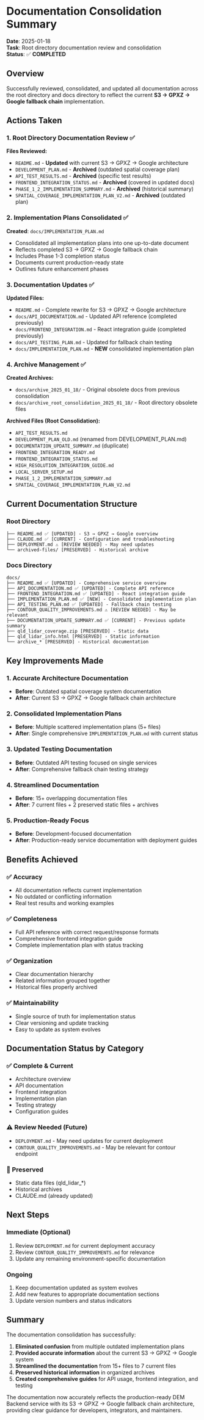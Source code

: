 # Documentation Consolidation Summary

**Date**: 2025-01-18  
**Task**: Root directory documentation review and consolidation  
**Status**: ✅ **COMPLETED**

## Overview

Successfully reviewed, consolidated, and updated all documentation across the root directory and docs directory to reflect the current **S3 → GPXZ → Google fallback chain** implementation.

## Actions Taken

### 1. Root Directory Documentation Review ✅

**Files Reviewed:**
- `README.md` - **Updated** with current S3 → GPXZ → Google architecture
- `DEVELOPMENT_PLAN.md` - **Archived** (outdated spatial coverage plan)
- `API_TEST_RESULTS.md` - **Archived** (specific test results)
- `FRONTEND_INTEGRATION_STATUS.md` - **Archived** (covered in updated docs)
- `PHASE_1_2_IMPLEMENTATION_SUMMARY.md` - **Archived** (historical summary)
- `SPATIAL_COVERAGE_IMPLEMENTATION_PLAN_V2.md` - **Archived** (outdated plan)

### 2. Implementation Plans Consolidated ✅

**Created**: `docs/IMPLEMENTATION_PLAN.md`
- Consolidated all implementation plans into one up-to-date document
- Reflects completed S3 → GPXZ → Google fallback chain
- Includes Phase 1-3 completion status
- Documents current production-ready state
- Outlines future enhancement phases

### 3. Documentation Updates ✅

**Updated Files:**
- `README.md` - Complete rewrite for S3 → GPXZ → Google architecture
- `docs/API_DOCUMENTATION.md` - Updated API reference (completed previously)
- `docs/FRONTEND_INTEGRATION.md` - React integration guide (completed previously)
- `docs/API_TESTING_PLAN.md` - Updated for fallback chain testing
- `docs/IMPLEMENTATION_PLAN.md` - **NEW** consolidated implementation plan

### 4. Archive Management ✅

**Created Archives:**
- `docs/archive_2025_01_18/` - Original obsolete docs from previous consolidation
- `docs/archive_root_consolidation_2025_01_18/` - Root directory obsolete files

**Archived Files (Root Consolidation):**
- `API_TEST_RESULTS.md`
- `DEVELOPMENT_PLAN_OLD.md` (renamed from DEVELOPMENT_PLAN.md)
- `DOCUMENTATION_UPDATE_SUMMARY.md` (duplicate)
- `FRONTEND_INTEGRATION_READY.md`
- `FRONTEND_INTEGRATION_STATUS.md`
- `HIGH_RESOLUTION_INTEGRATION_GUIDE.md`
- `LOCAL_SERVER_SETUP.md`
- `PHASE_1_2_IMPLEMENTATION_SUMMARY.md`
- `SPATIAL_COVERAGE_IMPLEMENTATION_PLAN_V2.md`

## Current Documentation Structure

### Root Directory
```
├── README.md ✅ [UPDATED] - S3 → GPXZ → Google overview
├── CLAUDE.md ✅ [CURRENT] - Configuration and troubleshooting
├── DEPLOYMENT.md ⚠️ [REVIEW NEEDED] - May need updates
└── archived-files/ [PRESERVED] - Historical archive
```

### Docs Directory
```
docs/
├── README.md ✅ [UPDATED] - Comprehensive service overview
├── API_DOCUMENTATION.md ✅ [UPDATED] - Complete API reference
├── FRONTEND_INTEGRATION.md ✅ [UPDATED] - React integration guide
├── IMPLEMENTATION_PLAN.md ✅ [NEW] - Consolidated implementation plan
├── API_TESTING_PLAN.md ✅ [UPDATED] - Fallback chain testing
├── CONTOUR_QUALITY_IMPROVEMENTS.md ⚠️ [REVIEW NEEDED] - May be relevant
├── DOCUMENTATION_UPDATE_SUMMARY.md ✅ [CURRENT] - Previous update summary
├── qld_lidar_coverage.zip [PRESERVED] - Static data
├── qld_lidar_info.html [PRESERVED] - Static information
└── archive_* [PRESERVED] - Historical documentation
```

## Key Improvements Made

### 1. Accurate Architecture Documentation
- **Before**: Outdated spatial coverage system documentation
- **After**: Current S3 → GPXZ → Google fallback chain architecture

### 2. Consolidated Implementation Plans
- **Before**: Multiple scattered implementation plans (5+ files)
- **After**: Single comprehensive `IMPLEMENTATION_PLAN.md` with current status

### 3. Updated Testing Documentation
- **Before**: Outdated API testing focused on single services
- **After**: Comprehensive fallback chain testing strategy

### 4. Streamlined Documentation
- **Before**: 15+ overlapping documentation files
- **After**: 7 current files + 2 preserved static files + archives

### 5. Production-Ready Focus
- **Before**: Development-focused documentation
- **After**: Production-ready service documentation with deployment guides

## Benefits Achieved

### ✅ Accuracy
- All documentation reflects current implementation
- No outdated or conflicting information
- Real test results and working examples

### ✅ Completeness
- Full API reference with correct request/response formats
- Comprehensive frontend integration guide
- Complete implementation plan with status tracking

### ✅ Organization
- Clear documentation hierarchy
- Related information grouped together
- Historical files properly archived

### ✅ Maintainability
- Single source of truth for implementation status
- Clear versioning and update tracking
- Easy to update as system evolves

## Documentation Status by Category

### ✅ Complete & Current
- Architecture overview
- API documentation
- Frontend integration
- Implementation plan
- Testing strategy
- Configuration guides

### ⚠️ Review Needed (Future)
- `DEPLOYMENT.md` - May need updates for current deployment
- `CONTOUR_QUALITY_IMPROVEMENTS.md` - May be relevant for contour endpoint

### 📁 Preserved
- Static data files (qld_lidar_*)
- Historical archives
- CLAUDE.md (already updated)

## Next Steps

### Immediate (Optional)
1. Review `DEPLOYMENT.md` for current deployment accuracy
2. Review `CONTOUR_QUALITY_IMPROVEMENTS.md` for relevance
3. Update any remaining environment-specific documentation

### Ongoing
1. Keep documentation updated as system evolves
2. Add new features to appropriate documentation sections
3. Update version numbers and status indicators

## Summary

The documentation consolidation has successfully:

1. **Eliminated confusion** from multiple outdated implementation plans
2. **Provided accurate information** about the current S3 → GPXZ → Google system
3. **Streamlined the documentation** from 15+ files to 7 current files
4. **Preserved historical information** in organized archives
5. **Created comprehensive guides** for API usage, frontend integration, and testing

The documentation now accurately reflects the production-ready DEM Backend service with its S3 → GPXZ → Google fallback chain architecture, providing clear guidance for developers, integrators, and maintainers.